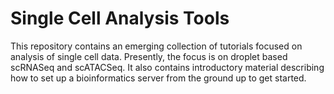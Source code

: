# Single Cell Analysis Tools

This repository contains an emerging collection of tutorials focused on analysis
of single cell data. Presently, the focus is on droplet based scRNASeq and
scATACSeq. It also contains introductory material describing how to set up a
bioinformatics server from the ground up to get started.

